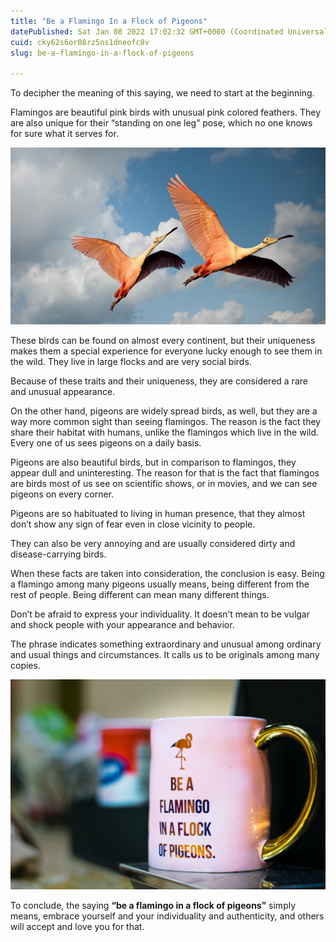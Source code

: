 ```yaml
---
title: "Be a Flamingo In a Flock of Pigeons"
datePublished: Sat Jan 08 2022 17:02:32 GMT+0000 (Coordinated Universal Time)
cuid: cky62s6or08rz5ns1dneofc8v
slug: be-a-flamingo-in-a-flock-of-pigeons

---
```



To decipher the meaning of this saying, we need to start at the beginning.

Flamingos are beautiful pink birds with unusual pink colored feathers.
They are also unique for their “standing on one leg” pose, which no one knows for sure what it serves for.

![Photo from Google search](https://raw.githubusercontent.com/flyingsonu122/minimalBlog/master/content/posts/Be%20a%20Flamingo%20In%20a%20Flock%20of%20Pigeons/Be-a-Flamingo-In-a-Flock-of-Pigeons-Meaning-and-Symbolism.jpg)

These birds can be found on almost every continent, but their uniqueness makes them a special experience for everyone lucky enough to see them in the wild. They live in large flocks and are very social birds.

Because of these traits and their uniqueness, they are considered a rare and unusual appearance.

On the other hand, pigeons are widely spread birds, as well, but they are a way more common sight than seeing flamingos. The reason is the fact they share their habitat with humans, unlike the flamingos which live in the wild.
Every one of us sees pigeons on a daily basis.

Pigeons are also beautiful birds, but in comparison to flamingos, they appear dull and uninteresting. The reason for that is the fact that flamingos are birds most of us see on scientific shows, or in movies, and we can see pigeons on every corner.

Pigeons are so habituated to living in human presence, that they almost don’t show any sign of fear even in close vicinity to people.

They can also be very annoying and are usually considered dirty and disease-carrying birds.

When these facts are taken into consideration, the conclusion is easy. Being a flamingo among many pigeons usually means, being different from the rest of people. Being different can mean many different things.

Don’t be afraid to express your individuality. It doesn’t mean to be vulgar and shock people with your appearance and behavior.

The phrase indicates something extraordinary and unusual among ordinary and usual things and circumstances. It calls us to be originals among many copies.

![Photo from Google search](https://raw.githubusercontent.com/flyingsonu122/minimalBlog/master/content/posts/Be%20a%20Flamingo%20In%20a%20Flock%20of%20Pigeons/1_.jpeg)

To conclude, the saying **“be a flamingo in a flock of pigeons”** simply means, embrace yourself and your individuality and authenticity, and others will accept and love you for that.